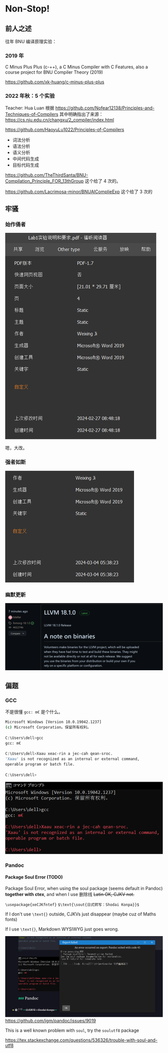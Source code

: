 # Non-Stop!

## 前人之述

往年 BNU 编译原理实验：

### 2019 年

C Minus Plus Plus (c-++), a C Minus Compiler with C Features, also a course project for BNU Compiler Theory (2019)

https://github.com/xk-huang/c-minus-plus-plus

### 2022 年秋：5 个实验

Teacher: Hua Luan 根据 https://github.com/Nofear12138/Principles-and-Techniques-of-Compilers 其中明确指出了来源：https://cs.nju.edu.cn/changxu/2_compiler/index.html

https://github.com/HaoyuLu1022/Principles-of-Compilers

- 词法分析
- 语法分析
- 语义分析
- 中间代码生成
- 目标代码生成

https://github.com/TheThirdSanta/BNU-Compilation_Principle_FOR_13thGroup 这个给了 4 次的。

https://github.com/Lacrimosa-minor/BNUAIComplieExp 这个给了 3 次的

## 牢骚

### 始作俑者
![计？寄！](./img/Ji.png "Ji.png")

  嗯，大改。

### 强者如斯

![硬核](./img/Hardcore.png "Hardcore.png")

### 幽默更新

![等上传了再下](./img/LLVM_update.png)

## 偏题

### GCC

不是很懂 `gcc: m€` 是个什么。

```bash
Microsoft Windows [Version 10.0.19042.1237]
(c) Microsoft Corporation。保留所有权利。

C:\Users\dell>gcc
gcc: m€

C:\Users\dell>Xaau xeac-rin a jec-cah qean-sroc.
'Xaau' is not recognized as an internal or external command,
operable program or batch file.

C:\Users\dell>
```

![gcc 血红](./img/gcc-red.png "gcc-red.png")

### Pandoc

#### Package Soul Error (TODO)
Package Soul Error, when using the soul package (seems default in Pandoc) **together with ctex**, and when I use 删除线 ~~Latin OK, CJKV not.~~

`\usepackage{xeCJKfntef}`
`$\text{\sout{日式转写：Shodai Konpa}}$`

If I don't use `\text{}` outside, CJKVs just disappear (maybe cuz of Maths fonts)

If I use `\text{}`, Markdown WYSIWYG just goes wrong.

![我 soul 呢，救一下啊。](./img/Package_soul_Error.png "Package_soul_Error.png")
https://github.com/jgm/pandoc/issues/9019

This is a well known problem with `soul`, try the `soulutf8` package

https://tex.stackexchange.com/questions/536326/trouble-with-soul-and-utf8
